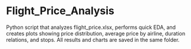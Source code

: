 # Flight_Price_Analysis
Python script that analyzes flight_price.xlsx, performs quick EDA, and creates plots showing price distribution, average price by airline, duration relations, and stops. All results and charts are saved in the same folder.
